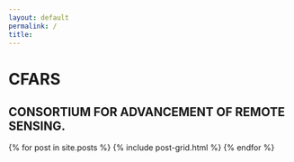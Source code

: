 ```yaml
---
layout: default
permalink: /
title: 
---
```


<div class="page-lead" style="background-image:url(https://cfars.github.io/images/montage.png)">
  <div class="wrap page-lead-content">
	<h1>CFARS</h1>
	<h2>CONSORTIUM FOR ADVANCEMENT OF REMOTE SENSING.</h2>
  </div><!-- /.page-lead-content -->
</div><!-- /.page-lead -->

<div class="tiles">
{% for post in site.posts %}
	{% include post-grid.html %}
{% endfor %}
</div><!-- /.tiles -->
